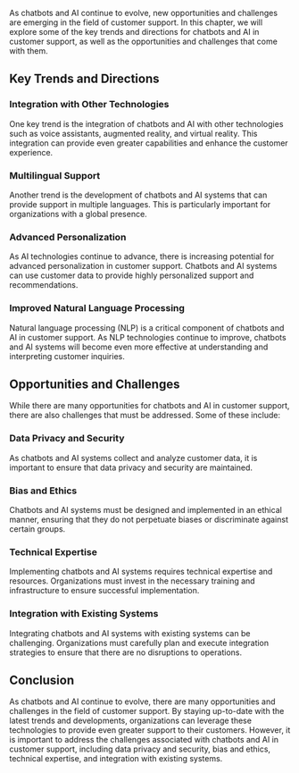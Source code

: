 
As chatbots and AI continue to evolve, new opportunities and challenges are emerging in the field of customer support. In this chapter, we will explore some of the key trends and directions for chatbots and AI in customer support, as well as the opportunities and challenges that come with them.

Key Trends and Directions
-------------------------

### Integration with Other Technologies

One key trend is the integration of chatbots and AI with other technologies such as voice assistants, augmented reality, and virtual reality. This integration can provide even greater capabilities and enhance the customer experience.

### Multilingual Support

Another trend is the development of chatbots and AI systems that can provide support in multiple languages. This is particularly important for organizations with a global presence.

### Advanced Personalization

As AI technologies continue to advance, there is increasing potential for advanced personalization in customer support. Chatbots and AI systems can use customer data to provide highly personalized support and recommendations.

### Improved Natural Language Processing

Natural language processing (NLP) is a critical component of chatbots and AI in customer support. As NLP technologies continue to improve, chatbots and AI systems will become even more effective at understanding and interpreting customer inquiries.

Opportunities and Challenges
----------------------------

While there are many opportunities for chatbots and AI in customer support, there are also challenges that must be addressed. Some of these include:

### Data Privacy and Security

As chatbots and AI systems collect and analyze customer data, it is important to ensure that data privacy and security are maintained.

### Bias and Ethics

Chatbots and AI systems must be designed and implemented in an ethical manner, ensuring that they do not perpetuate biases or discriminate against certain groups.

### Technical Expertise

Implementing chatbots and AI systems requires technical expertise and resources. Organizations must invest in the necessary training and infrastructure to ensure successful implementation.

### Integration with Existing Systems

Integrating chatbots and AI systems with existing systems can be challenging. Organizations must carefully plan and execute integration strategies to ensure that there are no disruptions to operations.

Conclusion
----------

As chatbots and AI continue to evolve, there are many opportunities and challenges in the field of customer support. By staying up-to-date with the latest trends and developments, organizations can leverage these technologies to provide even greater support to their customers. However, it is important to address the challenges associated with chatbots and AI in customer support, including data privacy and security, bias and ethics, technical expertise, and integration with existing systems.
